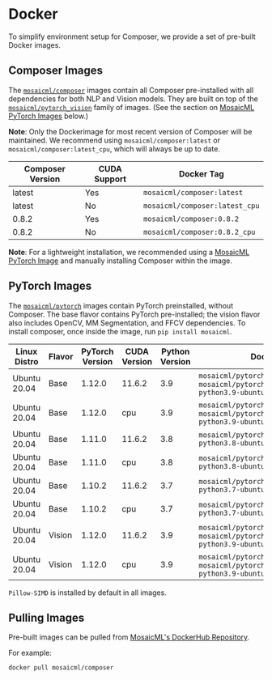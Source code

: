 # Docker

To simplify environment setup for Composer, we provide a set of pre-built Docker images.

## Composer Images

The [`mosaicml/composer`](https://hub.docker.com/r/mosaicml/composer) images contain all Composer pre-installed with
all dependencies for both NLP and Vision models. They are built on top of the
[`mosaicml/pytorch_vision`](https://hub.docker.com/r/mosaicml/pytorch_vision) family of images.
(See the section on [MosaicML PyTorch Images](#pytorch-images) below.)

**Note**: Only the Dockerimage for most recent version of Composer will be maintained. We recommend using
`mosaicml/composer:latest` or `mosaicml/composer:latest_cpu`, which will always be up to date.

<!-- BEGIN_COMPOSER_BUILD_MATRIX -->
| Composer Version   | CUDA Support   | Docker Tag                     |
|--------------------|----------------|--------------------------------|
| latest             | Yes            | `mosaicml/composer:latest`     |
| latest             | No             | `mosaicml/composer:latest_cpu` |
| 0.8.2              | Yes            | `mosaicml/composer:0.8.2`      |
| 0.8.2              | No             | `mosaicml/composer:0.8.2_cpu`  |
<!-- END_COMPOSER_BUILD_MATRIX -->


**Note**: For a lightweight installation, we recommended using a [MosaicML PyTorch Image](#pytorch-images) and manually
installing Composer within the image.

## PyTorch Images

The [`mosaicml/pytorch`](https://hub.docker.com/r/mosaicml/pytorch) images contain PyTorch preinstalled, without Composer.
The base flavor contains PyTorch pre-installed; the vision flavor also includes OpenCV, MM Segmentation, and FFCV dependencies.
To install composer, once inside the image, run `pip install mosaicml`.

<!-- BEGIN_PYTORCH_BUILD_MATRIX -->
| Linux Distro   | Flavor   | PyTorch Version   | CUDA Version   | Python Version   | Docker Tags                                                                                      |
|----------------|----------|-------------------|----------------|------------------|--------------------------------------------------------------------------------------------------|
| Ubuntu 20.04   | Base     | 1.12.0            | 11.6.2         | 3.9              | `mosaicml/pytorch:latest`, `mosaicml/pytorch:1.12.0_cu116-python3.9-ubuntu20.04`                 |
| Ubuntu 20.04   | Base     | 1.12.0            | cpu            | 3.9              | `mosaicml/pytorch:latest_cpu`, `mosaicml/pytorch:1.12.0_cpu-python3.9-ubuntu20.04`               |
| Ubuntu 20.04   | Base     | 1.11.0            | 11.6.2         | 3.8              | `mosaicml/pytorch:1.11.0_cu116-python3.8-ubuntu20.04`                                            |
| Ubuntu 20.04   | Base     | 1.11.0            | cpu            | 3.8              | `mosaicml/pytorch:1.11.0_cpu-python3.8-ubuntu20.04`                                              |
| Ubuntu 20.04   | Base     | 1.10.2            | 11.6.2         | 3.7              | `mosaicml/pytorch:1.10.2_cu116-python3.7-ubuntu20.04`                                            |
| Ubuntu 20.04   | Base     | 1.10.2            | cpu            | 3.7              | `mosaicml/pytorch:1.10.2_cpu-python3.7-ubuntu20.04`                                              |
| Ubuntu 20.04   | Vision   | 1.12.0            | 11.6.2         | 3.9              | `mosaicml/pytorch_vision:latest`, `mosaicml/pytorch_vision:1.12.0_cu116-python3.9-ubuntu20.04`   |
| Ubuntu 20.04   | Vision   | 1.12.0            | cpu            | 3.9              | `mosaicml/pytorch_vision:latest_cpu`, `mosaicml/pytorch_vision:1.12.0_cpu-python3.9-ubuntu20.04` |
<!-- END_PYTORCH_BUILD_MATRIX -->

``Pillow-SIMD`` is installed by default in all images.

## Pulling Images

Pre-built images can be pulled from [MosaicML's DockerHub Repository](https://hub.docker.com/u/mosaicml).

For example:

<!--pytest.mark.skip-->
```bash
docker pull mosaicml/composer
```

